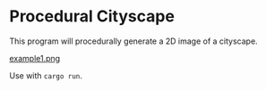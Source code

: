 # Procedural Cityscape

This program will procedurally generate a 2D image of a cityscape.

[example1.png](screenshots/example1.png)

Use with `cargo run`.